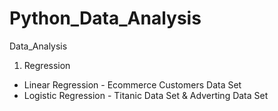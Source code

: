 # Python_Data_Analysis
Data_Analysis

1. Regression
  * Linear Regression - Ecommerce Customers Data Set
  * Logistic Regression - Titanic Data Set & Adverting Data Set
